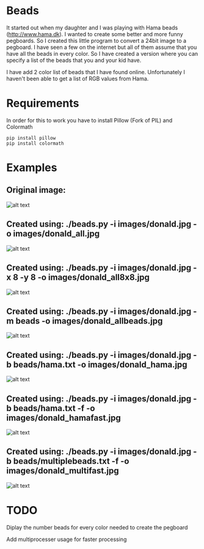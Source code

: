 # Beads

It started out when my daughter and I was playing with Hama beads (http://www.hama.dk). I wanted to create some better and more funny pegboards. So I created this little program to convert a 24bit image to a pegboard. I have seen a few on the internet but all of them assume that you have all the beads in every color. So I have created a version where you can specify a list of the beads that you and your kid have.

I have add 2 color list of beads that I have found online. Unfortunately I haven't been able to get a list of RGB values from Hama.

# Requirements

In order for this to work you have to install Pillow (Fork of PIL) and Colormath

```
pip install pillow
pip install colormath
```

# Examples

## Original image:
![alt text][orig]

## Created using: ./beads.py -i images/donald.jpg -o images/donald_all.jpg
![alt text][all]

## Created using: ./beads.py -i images/donald.jpg -x 8 -y 8 -o images/donald_all8x8.jpg
![alt text][all8]

## Created using: ./beads.py -i images/donald.jpg -m beads -o images/donald_allbeads.jpg
![alt text][allbeads]

## Created using: ./beads.py -i images/donald.jpg -b beads/hama.txt -o images/donald_hama.jpg
![alt text][hama]

## Created using: ./beads.py -i images/donald.jpg -b beads/hama.txt -f -o images/donald_hamafast.jpg
![alt text][hamafast]

## Created using: ./beads.py -i images/donald.jpg -b beads/multiplebeads.txt -f -o images/donald_multifast.jpg
![alt text][multi]


[orig]: images/donald.jpg "Original image"
[all]: images/donald_all.jpg "Converted image using all colors"
[all8]: images/donald_all8x8.jpg "Converted image using all colors but with a 8x8 grid"
[allbeads]: images/donald_allbeads.jpg "Converted image using all colors but showing the beads"
[hama]: images/donald_hama.jpg "Converted image using hama colors"
[hamafast]: images/donald_hamafast.jpg "Converted image using hama colors with fast color match"
[multi]: images/donald_multifast.jpg "Converted image using multiple colors with fast color match"

# TODO

Diplay the number beads for every color needed to create the pegboard

Add multiprocesser usage for faster processing
